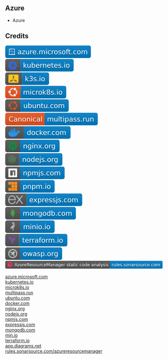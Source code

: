 Azure
-----

- Azure

Credits
-------
[![image](
Credits/azure.microsoft.com.svg?raw=true)](https://azure.microsoft.com/)  
[![image](
Credits/kubernetes.io.svg?raw=true)](https://kubernetes.io/)  
[![image](
Credits/k3s.io.svg?raw=true)](https://k3s.io/)  
[![image](
Credits/microk8s.io.svg?raw=true)](https://microk8s.io/)  
[![image](
Credits/ubuntu.com.svg?raw=true)](https://ubuntu.com/)  
[![image](
Credits/multipass.run.svg?raw=true)](https://multipass.run/)  
[![image](
Credits/docker.com.svg?raw=true)](https://docker.com/)  
[![image](
Credits/nginx.org.svg?raw=true)](https://nginx.org/)  
[![image](
Credits/nodejs.org.svg?raw=true)](https://nodejs.org/)  
[![image](
Credits/npmjs.com.svg?raw=true)](https://npmjs.com/)  
[![image](
Credits/pnpm.io.svg?raw=true)](https://pnpm.io/)  
[![image](
Credits/expressjs.com.svg?raw=true)](https://expressjs.com/)  
[![image](
Credits/mongodb.com.svg?raw=true)](https://mongodb.com/)  
[![image](
Credits/minio.io.svg?raw=true)](https://minio.io)  
[![image](
Credits/terraform.io.svg?raw=true)](https://terraform.io/)  
[![image](
Credits/owasp.org.svg?raw=true)](https://owasp.org/)  
[![image](
Credits/AzureResourceManager-static-code-analysis-rules.sonarsource.com.svg?raw=true)](https://rules.sonarsource.com/azureresourcemanager/)


[azure.microsoft.com](https://azure.microsoft.com/)  
[kubernetes.io](https://kubernetes.io/)  
[microk8s.io](https://microk8s.io/)  
[multipass.run](https://multipass.run/)  
[ubuntu.com](https://ubuntu.com/)  
[docker.com](https://docker.com/)  
[nginx.org](https://nginx.org/)  
[nodejs.org](https://nodejs.org/)  
[npmjs.com](https://npmjs.com/)  
[expressjs.com](https://expressjs.com/)  
[mongodb.com](https://mongodb.com/)  
[min.io](https://min.io/)  
[terraform.io](https://terraform.io/)  
[app.diagrams.net](https://app.diagrams.net/)  
[rules.sonarsource.com/azureresourcemanager](https://rules.sonarsource.com/azureresourcemanager/)
